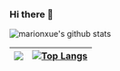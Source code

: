 ### Hi there 👋

<!--
**houxinlin/houxinlin** is a ✨ _special_ ✨ repository because its `README.md` (this file) appears on your GitHub profile.

Here are some ideas to get you started:

- 🔭 I’m currently working on ...
- 🌱 I’m currently learning ...
- 👯 I’m looking to collaborate on ...
- 🤔 I’m looking for help with ...
- 💬 Ask me about ...
- 📫 How to reach me: ...
- 😄 Pronouns: ...
- ⚡ Fun fact: ...
-->

![marionxue's github stats](https://github-readme-stats.vercel.app/api?username=marionxue&theme=radical)


| [![](https://github-readme-stats.vercel.app/api?username=may-fly&hide=contribs&show_icons=true&theme=dracula)](https://github.com/anuraghazra/github-readme-stats) | [![Top Langs](https://github-readme-stats.vercel.app/api/top-langs/?username=may-fly&layout=compact&theme=dracula)](https://github.com/anuraghazra/github-readme-stats) |
| ---- | ---- |
